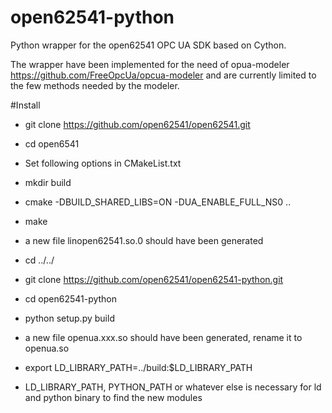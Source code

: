 # open62541-python
Python wrapper for the open62541 OPC UA SDK based on Cython.

The wrapper have been implemented for the need of opua-modeler https://github.com/FreeOpcUa/opcua-modeler and are currently limited to the few methods needed by the modeler.

#Install


* git clone https://github.com/open62541/open62541.git
* cd open6541
* Set following options in CMakeList.txt
* mkdir build
* cmake -DBUILD_SHARED_LIBS=ON -DUA_ENABLE_FULL_NS0 ..
* make
* a new file linopen62541.so.0 should have been generated

* cd ../../
* git clone https://github.com/open62541/open62541-python.git
* cd open62541-python
* python setup.py build
* a new file openua.xxx.so should have been generated, rename it to openua.so 
* export LD_LIBRARY_PATH=../build:$LD_LIBRARY_PATH
* LD_LIBRARY_PATH, PYTHON_PATH or whatever else is necessary for ld and python binary to find the new modules

